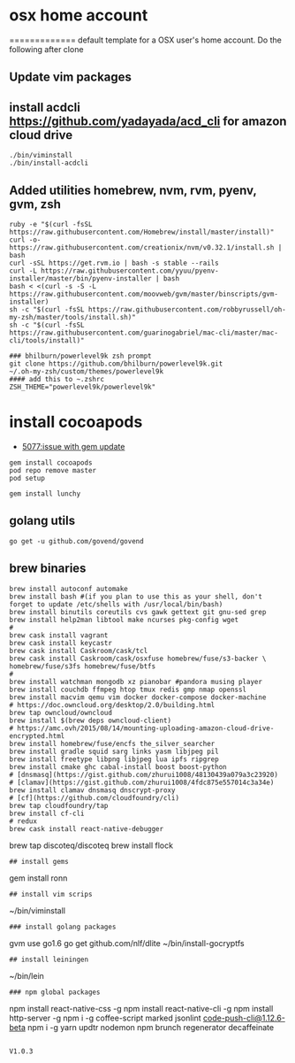 # osx home account
=============
default template for a OSX user's home account.  Do the following after clone

## Update vim packages
## install acdcli https://github.com/yadayada/acd_cli for amazon cloud drive
```
./bin/viminstall
./bin/install-acdcli
```

## Added utilities homebrew, nvm, rvm, pyenv, gvm, zsh
```
ruby -e "$(curl -fsSL https://raw.githubusercontent.com/Homebrew/install/master/install)"
curl -o- https://raw.githubusercontent.com/creationix/nvm/v0.32.1/install.sh | bash
curl -sSL https://get.rvm.io | bash -s stable --rails
curl -L https://raw.githubusercontent.com/yyuu/pyenv-installer/master/bin/pyenv-installer | bash
bash < <(curl -s -S -L https://raw.githubusercontent.com/moovweb/gvm/master/binscripts/gvm-installer)
sh -c "$(curl -fsSL https://raw.githubusercontent.com/robbyrussell/oh-my-zsh/master/tools/install.sh)"
sh -c "$(curl -fsSL https://raw.githubusercontent.com/guarinogabriel/mac-cli/master/mac-cli/tools/install)"

### bhilburn/powerlevel9k zsh prompt
git clone https://github.com/bhilburn/powerlevel9k.git
~/.oh-my-zsh/custom/themes/powerlevel9k
#### add this to ~.zshrc
ZSH_THEME="powerlevel9k/powerlevel9k"
```
# install cocoapods
- [5077:issue with gem update](https://github.com/CocoaPods/CocoaPods/issues/5077)
```
gem install cocoapods
pod repo remove master
pod setup

gem install lunchy
```
## golang utils
```
go get -u github.com/govend/govend
```
## brew binaries
```
brew install autoconf automake
brew install bash #(if you plan to use this as your shell, don't forget to update /etc/shells with /usr/local/bin/bash)
brew install binutils coreutils cvs gawk gettext git gnu-sed grep
brew install help2man libtool make ncurses pkg-config wget
#
brew cask install vagrant
brew cask install keycastr 
brew cask install Caskroom/cask/tcl
brew cask install Caskroom/cask/osxfuse homebrew/fuse/s3-backer \
homebrew/fuse/s3fs homebrew/fuse/btfs
#
brew install watchman mongodb xz pianobar #pandora musing player
brew install couchdb ffmpeg htop tmux redis gmp nmap openssl
brew install macvim qemu vim docker docker-compose docker-machine
# https://doc.owncloud.org/desktop/2.0/building.html
brew tap owncloud/owncloud
brew install $(brew deps owncloud-client)
# https://amc.ovh/2015/08/14/mounting-uploading-amazon-cloud-drive-encrypted.html
brew install homebrew/fuse/encfs the_silver_searcher
brew install gradle squid sarg links yasm libjpeg pil
brew install freetype libpng libjpeg lua ipfs ripgrep
brew install cmake ghc cabal-install boost boost-python
# [dnsmasq](https://gist.github.com/zhurui1008/48130439a079a3c23920)
# [clamav](https://gist.github.com/zhurui1008/4fdc875e557014c3a34e)
brew install clamav dnsmasq dnscrypt-proxy
# [cf](https://github.com/cloudfoundry/cli)
brew tap cloudfoundry/tap
brew install cf-cli
# redux
brew cask install react-native-debugger
```
brew tap discoteq/discoteq
brew install flock
```
## install gems
```
gem install ronn
```
## install vim scrips
```
~/bin/viminstall
```
### install golang packages
```
gvm use go1.6
go get github.com/nlf/dlite
~/bin/install-gocryptfs
```
## install leiningen
```
~/bin/lein
```
### npm global packages
```
npm install react-native-css -g
npm install react-native-cli -g
npm install http-server -g
npm i -g coffee-script marked jsonlint code-push-cli@1.12.6-beta
npm i -g yarn updtr nodemon npm brunch regenerator decaffeinate
```

V1.0.3
